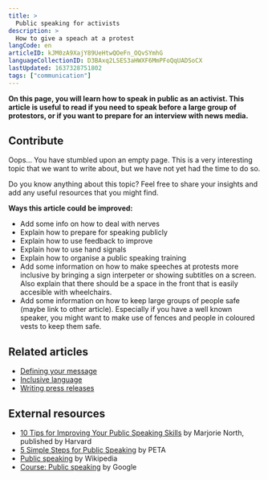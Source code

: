 ```yaml
---
title: >
  Public speaking for activists
description: >
  How to give a speach at a protest
langCode: en
articleID: kJM0zA9XajY89UeHtwQOeFn_OQvSYmhG
languageCollectionID: D3BAxq2LSES3aHWXF6MmPFoQqUADSoCX
lastUpdated: 1637328751802
tags: ["communication"]
---
```


**On this page, you will learn how to speak in public as an activist. This article is useful to read if you need to speak before a large group of protestors, or if you want to prepare for an interview with news media.**

## **Contribute**

Oops… You have stumbled upon an empty page. This is a very interesting topic that we want to write about, but we have not yet had the time to do so.

Do you know anything about this topic? Feel free to share your insights and add any useful resources that you might find.

**Ways this article could be improved:**

-   Add some info on how to deal with nerves
-   Explain how to prepare for speaking publicly
-   Explain how to use feedback to improve
-   Explain how to use hand signals
-   Explain how to organise a public speaking training
-   Add some information on how to make speeches at protests more inclusive by bringing a sign interpeter or showing subtitles on a screen. Also explain that there should be a space in the front that is easily accesible with wheelchairs.
-   Add some information on how to keep large groups of people safe (maybe link to other article). Especially if you have a well known speaker, you might want to make use of fences and people in coloured vests to keep them safe.

## Related articles

-   [Defining your message](/communication/defining-message)
-   [Inclusive language](/communication/inclusive-language)
-   [Writing press releases](/communication/news-media)

## External resources

-   [10 Tips for Improving Your Public Speaking Skills](https://professional.dce.harvard.edu/blog/10-tips-for-improving-your-public-speaking-skills/) by Marjorie North, published by Harvard
-   [5 Simple Steps for Public Speaking](https://www.peta.org/action/activism-guide/public-speaking-guide/) by PETA
-   [Public speaking](https://en.wikipedia.org/wiki/Public_speaking) by Wikipedia
-   [Course: Public speaking](https://learndigital.withgoogle.com/digitalgarage/course/public-speaking) by Google

<div></div>